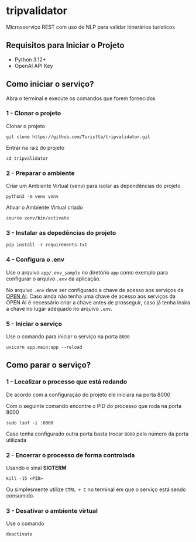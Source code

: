 # tripvalidator
Microsserviço REST com uso de NLP para validar itinerários turísticos


## Requisitos para Iniciar o Projeto

- Python 3.12+
- OpenAI API Key

## Como iniciar o serviço?
Abra o terminal e execute os comandos que forem fornecidos
### 1 - Clonar o projeto

Clonar o projeto 
```
git clone https://github.com/Turistta/tripvalidator.git
```

Entrar na raiz do projeto
```
cd tripvalidator
```


### 2 - Preparar o ambiente
Criar um Ambiente Virtual (venv) para isolar as dependências do projeto  

```
python3 -m venv venv
```

Ativar o Ambiente Virtual criado
```
source venv/bin/activate
```

### 3 - Instalar as depedências do projeto

```
pip install -r requirements.txt
```
### 4 - Configura o .env
Use o arquivo `app/.env_sample` no diretório `app` como exemplo para configurar o arquivo `.env` da aplicação.

No arquivo `.env` deve ser configurado a chave de acesso aos serviços da [OPEN AI](https://platform.openai.com/docs/quickstart). Caso ainda não tenha uma chave de acesso aos serviços da OPEN AI é necessário criar a chave antes de prosseguir, caso já tenha insira a chave no lugar adequado no arquivo `.env`.

### 5 - Iniciar o serviço
Use o comando para iniciar o serviço na porta `8000`
```
uvicorn app.main:app --reload
```

## Como parar o serviço?
### 1 - Localizar o processo que está rodando
De acordo com a configuração do projeto ele iniciara na porta 8000

Com o seguinte comando encontre o PID do processo que roda na porta 8000

```
sudo lsof -i :8000
```

Caso tenha configurado outra porta basta trocar `8000` pelo número da porta utilizada

### 2 - Encerrar o processo de forma controlada

Usando o sinal **SIGTERM**
```
kill -15 <PID>
```

Ou simplesmente utilize `CTRL + C` no terminal em que o serviço está sendo consumido.


### 3 - Desativar o ambiente virtual
Use o comando 
```
deactivate
```